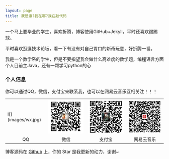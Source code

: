 ```yaml
---
layout: page
title: 我是谁?我在哪?我在敲代码 
---
```


一个马上要毕业的学生，喜欢折腾，博客使用GitHub+Jekyll，平时还喜欢踢踢球。
<p>
平时喜欢逛逛技术论坛，看一下有没有对自己胃口的新奇玩意，好折腾一番。
<p>
我是一个数学系的学生，但是不要指望我会做什么高难度的数学题，编程语言方面个人目前主Java，还有一颗学习python的心

<p>

<h3> 个人信息 </h3>  
你可以通过QQ，微信，支付宝来联系我，也可以在网易云音乐互相关注！！！
<p>
<table width="auto"  cellpadding="0" cellspacing="0" align="center" border="0">
<tr>
<td >![](images/wx.jpg)</td>
<td ><img src="images/wx.JPG" /></td>
<td><img src="images/zfb.JPG" /></td>
<td ><img src="images/wyy.jpg" /></td>
</tr>
<tr style="text-align:center">
<td>QQ</td>
<td>微信</td>
<td>支付宝</td>
<td>网易云音乐</td>
</tr>
</table>



博客源码在 <a target="_blank" href='https://github.com/cr1753343566/cr1753343566.github.io/'>Github</a> 上，你的 Star 是我更新的动力，谢谢~










